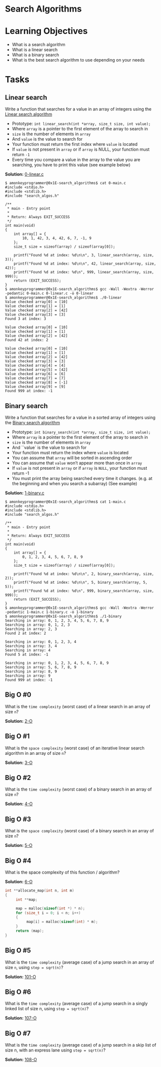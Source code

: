 # Search Algorithms

# Learning Objectives

* What is a search algorithm
* What is a linear search
* What is a binary search
* What is the best search algorithm to use depending on your needs

# Tasks

## Linear search

Write a function that searches for a value in an array of integers using the [Linear search algorithm](https://en.wikipedia.org/wiki/Linear_search)

* Prototype: `int linear_search(int *array, size_t size, int value);`
* Where `array` is a pointer to the first element of the array to search in
* `size` is the number of elements in `array`
* And `value` is the value to search for
* Your function must return the first index where `value` is located
* If `value` is not present in `array` or if `array` is NULL, your function must return `-1`
* Every time you compare a value in the array to the value you are searching, you have to print this value (see example below)

**Solution:** [0-linear.c](https://github.com/monoprosito/holbertonschool-low_level_programming/blob/master/0x1E-search_algorithms/0-linear.c)

```
$ amonkeyprogrammer@0x1E-search_algorithms$ cat 0-main.c 
#include <stdio.h>
#include <stdlib.h>
#include "search_algos.h"

/**
 * main - Entry point
 *
 * Return: Always EXIT_SUCCESS
 */
int main(void)
{
    int array[] = {
        10, 1, 42, 3, 4, 42, 6, 7, -1, 9
    };
    size_t size = sizeof(array) / sizeof(array[0]);

    printf("Found %d at index: %d\n\n", 3, linear_search(array, size, 3));
    printf("Found %d at index: %d\n\n", 42, linear_search(array, size, 42));
    printf("Found %d at index: %d\n", 999, linear_search(array, size, 999));
    return (EXIT_SUCCESS);
}
$ amonkeyprogrammer@0x1E-search_algorithms$ gcc -Wall -Wextra -Werror -pedantic 0-main.c 0-linear.c -o 0-linear
$ amonkeyprogrammer@0x1E-search_algorithms$ ./0-linear 
Value checked array[0] = [10]
Value checked array[1] = [1]
Value checked array[2] = [42]
Value checked array[3] = [3]
Found 3 at index: 3

Value checked array[0] = [10]
Value checked array[1] = [1]
Value checked array[2] = [42]
Found 42 at index: 2

Value checked array[0] = [10]
Value checked array[1] = [1]
Value checked array[2] = [42]
Value checked array[3] = [3]
Value checked array[4] = [4]
Value checked array[5] = [42]
Value checked array[6] = [6]
Value checked array[7] = [7]
Value checked array[8] = [-1]
Value checked array[9] = [9]
Found 999 at index: -1
```

## Binary search

Write a function that searches for a value in a sorted array of integers using the [Binary search algorithm](https://en.wikipedia.org/wiki/Binary_search_algorithm)

* Prototype: `int binary_search(int *array, size_t size, int value);`
* Where `array` is a pointer to the first element of the array to search in
* `size` is the number of elements in `array`
* And ``value` is the value to search for
* Your function must return the index where `value` is located
* You can assume that `array` will be sorted in ascending order
* You can assume that `value` won’t appear more than once in `array`
* If `value` is not present in `array` or if `array` is `NULL`, your function must return -1
* You must print the array being searched every time it changes. (e.g. at the beginning and when you search a subarray) (See example)

**Solution:** [1-binary.c](https://github.com/monoprosito/holbertonschool-low_level_programming/blob/master/0x1E-search_algorithms/1-binary.c)

```
$ amonkeyprogrammer@0x1E-search_algorithms$ cat 1-main.c 
#include <stdio.h>
#include <stdlib.h>
#include "search_algos.h"

/**
 * main - Entry point
 *
 * Return: Always EXIT_SUCCESS
 */
int main(void)
{
    int array[] = {
        0, 1, 2, 3, 4, 5, 6, 7, 8, 9
    };
    size_t size = sizeof(array) / sizeof(array[0]);

    printf("Found %d at index: %d\n\n", 2, binary_search(array, size, 2));
    printf("Found %d at index: %d\n\n", 5, binary_search(array, 5, 5));
    printf("Found %d at index: %d\n", 999, binary_search(array, size, 999));
    return (EXIT_SUCCESS);
}
$ amonkeyprogrammer@0x1E-search_algorithms$ gcc -Wall -Wextra -Werror -pedantic 1-main.c 1-binary.c -o 1-binary
$ amonkeyprogrammer@0x1E-search_algorithms$ ./1-binary 
Searching in array: 0, 1, 2, 3, 4, 5, 6, 7, 8, 9
Searching in array: 0, 1, 2, 3
Searching in array: 2, 3
Found 2 at index: 2

Searching in array: 0, 1, 2, 3, 4
Searching in array: 3, 4
Searching in array: 4
Found 5 at index: -1

Searching in array: 0, 1, 2, 3, 4, 5, 6, 7, 8, 9
Searching in array: 5, 6, 7, 8, 9
Searching in array: 8, 9
Searching in array: 9
Found 999 at index: -1
```

## Big O #0

What is the `time complexity` (worst case) of a linear search in an array of size `n`?

**Solution:** [2-O](https://github.com/monoprosito/holbertonschool-low_level_programming/blob/master/0x1E-search_algorithms/2-O)

## Big O #1

What is the `space complexity` (worst case) of an iterative linear search algorithm in an array of size `n`?

**Solution:** [3-O](https://github.com/monoprosito/holbertonschool-low_level_programming/blob/master/0x1E-search_algorithms/3-O)

## Big O #2

What is the `time complexity` (worst case) of a binary search in an array of size `n`?

**Solution:** [4-O](https://github.com/monoprosito/holbertonschool-low_level_programming/blob/master/0x1E-search_algorithms/4-O)

## Big O #3

What is the `space complexity` (worst case) of a binary search in an array of size `n`?

**Solution:** [5-O](https://github.com/monoprosito/holbertonschool-low_level_programming/blob/master/0x1E-search_algorithms/5-O)

## Big O #4

What is the space complexity of this function / algorithm?

**Solution:** [6-O](https://github.com/monoprosito/holbertonschool-low_level_programming/blob/master/0x1E-search_algorithms/6-O)

```C
int **allocate_map(int n, int m)
{
     int **map;

     map = malloc(sizeof(int *) * n);
     for (size_t i = 0; i < n; i++)
     {
          map[i] = malloc(sizeof(int) * m);
     }
     return (map);
}
```

## Big O #5

What is the `time complexity` (average case) of a jump search in an array of size `n`, using `step = sqrt(n)`?

**Solution:** [101-O](https://github.com/monoprosito/holbertonschool-low_level_programming/blob/master/0x1E-search_algorithms/101-O)

## Big O #6

What is the `time complexity` (average case) of a jump search in a singly linked list of size n, using `step = sqrt(n)`?

**Solution:** [107-O](https://github.com/monoprosito/holbertonschool-low_level_programming/blob/master/0x1E-search_algorithms/107-O)

## Big O #7

What is the `time complexity` (average case) of a jump search in a skip list of size n, with an express lane using `step = sqrt(n)`?

**Solution:** [108-O](https://github.com/monoprosito/holbertonschool-low_level_programming/blob/master/0x1E-search_algorithms/108-O)
